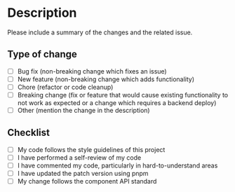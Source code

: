 # Description

Please include a summary of the changes and the related issue.

## Type of change

- [ ] Bug fix (non-breaking change which fixes an issue)
- [ ] New feature (non-breaking change which adds functionality)
- [ ] Chore (refactor or code cleanup)
- [ ] Breaking change (fix or feature that would cause existing functionality to not work as
      expected or a change which requires a backend deploy)
- [ ] Other (mention the change in the description)

## Checklist

- [ ] My code follows the style guidelines of this project
- [ ] I have performed a self-review of my code
- [ ] I have commented my code, particularly in hard-to-understand areas
- [ ] I have updated the patch version using pnpm
- [ ] My change follows the component API standard
